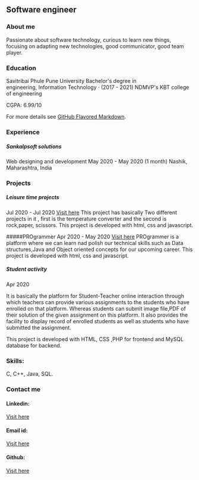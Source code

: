 ## Software engineer





### About me

Passionate about software technology, curious to learn new things, focusing on adapting new technologies, good communicator, good team player.





### Education

Savitribai Phule Pune University Bachelor's degree in engineering, Information Technology · (2017 - 2021)
NDMVP's KBT college of engineering

CGPA: 6.99/10







For more details see [GitHub Flavored Markdown](https://guides.github.com/features/mastering-markdown/).



### Experience



##### Sankalpsoft solutions
Web designing and development 
May 2020 - May 2020 (1 month) 
Nashik, Maharashtra, India


### Projects

 ##### Leisure time projects 
 Jul 2020 - Jul 2020 
 [Visit here](https://leisuretimeprojects.imfast.io/sitehome.htm)
 This project has basically Two different projects in it , first is the temperature converter and the second is rock,paper, scissors.
 This project is developed with html, css and javascript.
 
 
 
 #####PROgrammer
 Apr 2020 - May 2020 
 [Visit here](https://pro_grammer.imfast.io/home_page.htm)
 PROgrammer is a platform where we can learn nad polish our technical skills such as Data structures,Java and Object oriented concepts for our upcoming career.
 This project is developed with html, css and javascript.


##### Student activity
Apr 2020

It is basically the platform for Student-Teacher online interaction through which teachers can provide various assignments to the students who have enrolled on that platform.
Whereas students can submit image file,PDF of their solution of the given assignment on this platform.
It also provides the facility to display record of enrolled students as well as students who have submitted the assignment.

This project is developed with HTML, CSS ,PHP for frontend and MySQL database for backend.


### Skills:
C, C++, Java, SQL.





 
### Contact me

#### Linkedin:  
[Visit here](https://www.linkedin.com/in/rishikesh-dawalkar/)
#### Email id:
[Visit here](rishi8975dawalkar@gmail.com)
#### Github:
[Visit here](https://github.com/rishidawalkar)

